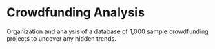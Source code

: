 # Crowdfunding Analysis
Organization and analysis of a database of 1,000 sample crowdfunding projects to uncover any hidden trends.
